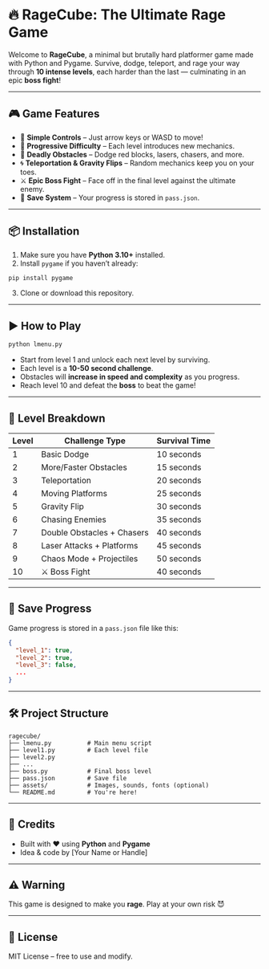 # 🔥 RageCube: The Ultimate Rage Game

Welcome to **RageCube**, a minimal but brutally hard platformer game made with Python and Pygame. Survive, dodge, teleport, and rage your way through **10 intense levels**, each harder than the last — culminating in an epic **boss fight**!

---

## 🎮 Game Features

- 🔺 **Simple Controls** – Just arrow keys or WASD to move!
- 🧠 **Progressive Difficulty** – Each level introduces new mechanics.
- 🔴 **Deadly Obstacles** – Dodge red blocks, lasers, chasers, and more.
- 🌀 **Teleportation & Gravity Flips** – Random mechanics keep you on your toes.
- ⚔️ **Epic Boss Fight** – Face off in the final level against the ultimate enemy.
- 💾 **Save System** – Your progress is stored in `pass.json`.

---

## 📦 Installation

1. Make sure you have **Python 3.10+** installed.
2. Install `pygame` if you haven’t already:

```bash
pip install pygame
```

3. Clone or download this repository.

---

## ▶️ How to Play

```bash
python lmenu.py
```

- Start from level 1 and unlock each next level by surviving.
- Each level is a **10-50 second challenge**.
- Obstacles will **increase in speed and complexity** as you progress.
- Reach level 10 and defeat the **boss** to beat the game!

---

## 🧩 Level Breakdown

| Level | Challenge Type                | Survival Time |
|-------|-------------------------------|----------------|
| 1     | Basic Dodge                   | 10 seconds     |
| 2     | More/Faster Obstacles         | 15 seconds     |
| 3     | Teleportation                 | 20 seconds     |
| 4     | Moving Platforms              | 25 seconds     |
| 5     | Gravity Flip                  | 30 seconds     |
| 6     | Chasing Enemies               | 35 seconds     |
| 7     | Double Obstacles + Chasers    | 40 seconds     |
| 8     | Laser Attacks + Platforms     | 45 seconds     |
| 9     | Chaos Mode + Projectiles      | 50 seconds     |
| 10    | ⚔️ Boss Fight                 | 40 seconds     |

---

## 💾 Save Progress

Game progress is stored in a `pass.json` file like this:

```json
{
  "level_1": true,
  "level_2": true,
  "level_3": false,
  ...
}
```

---

## 🛠 Project Structure

```
ragecube/
├── lmenu.py          # Main menu script
├── level1.py         # Each level file
├── level2.py
├── ...
├── boss.py           # Final boss level
├── pass.json         # Save file
├── assets/           # Images, sounds, fonts (optional)
└── README.md         # You're here!
```

---

## 📌 Credits

- Built with ❤️ using **Python** and **Pygame**
- Idea & code by [Your Name or Handle]

---

## ⚠️ Warning

This game is designed to make you **rage**. Play at your own risk 😈

---

## 🏁 License

MIT License – free to use and modify.
```
